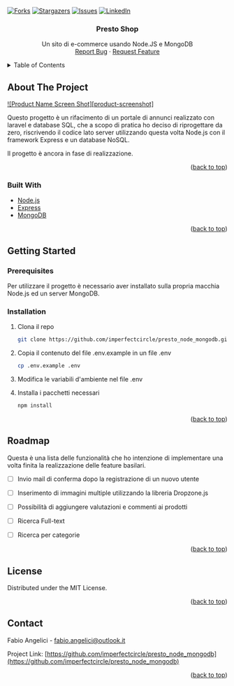 <div id="top"></div>
<!--
*** Thanks for checking out the Best-README-Template. If you have a suggestion
*** that would make this better, please fork the repo and create a pull request
*** or simply open an issue with the tag "enhancement".
*** Don't forget to give the project a star!
*** Thanks again! Now go create something AMAZING! :D
-->



<!-- PROJECT SHIELDS -->
<!--
*** I'm using markdown "reference style" links for readability.
*** Reference links are enclosed in brackets [ ] instead of parentheses ( ).
*** See the bottom of this document for the declaration of the reference variables
*** for contributors-url, forks-url, etc. This is an optional, concise syntax you may use.
*** https://www.markdownguide.org/basic-syntax/#reference-style-links

[![Contributors][contributors-shield]][contributors-url]



[![MIT License][license-shield]][license-url]

-->
[![Forks][forks-shield]][forks-url]
[![Stargazers][stars-shield]][stars-url]
[![Issues][issues-shield]][issues-url]
[![LinkedIn][linkedin-shield]][linkedin-url]

<h3 align="center">Presto Shop</h3>

  <p align="center">
    Un sito di e-commerce usando Node.JS e MongoDB
    <br />
    <a href="https://github.com/imperfectcircle/presto_node_mongodb/issues">Report Bug</a>
    ·
    <a href="https://github.com/imperfectcircle/presto_node_mongodb/issues">Request Feature</a>
  </p>
</div>



<!-- TABLE OF CONTENTS -->
<details>
  <summary>Table of Contents</summary>
  <ol>
    <li>
      <a href="#about-the-project">About The Project</a>
      <ul>
        <li><a href="#built-with">Built With</a></li>
      </ul>
    </li>
    <li>
      <a href="#getting-started">Getting Started</a>
      <ul>
        <li><a href="#prerequisites">Prerequisites</a></li>
        <li><a href="#installation">Installation</a></li>
      </ul>
    </li>
    <li><a href="#roadmap">Roadmap</a></li>
    <li><a href="#license">License</a></li>
    <li><a href="#contact">Contact</a></li>
  </ol>
</details>



<!-- ABOUT THE PROJECT -->
## About The Project

[![Product Name Screen Shot][product-screenshot]](https://example.com)

Questo progetto è un rifacimento di un portale di annunci realizzato con laravel e database SQL, che a scopo di pratica ho deciso di riprogettare da zero, riscrivendo il codice lato server utilizzando questa volta Node.js con il framework Express e un database NoSQL.

Il progetto è ancora in fase di realizzazione.

<p align="right">(<a href="#top">back to top</a>)</p>



### Built With

* [Node.js](https://nodejs.org/)
* [Express](https://expressjs.com/)
* [MongoDB](https://www.mongodb.com/)


<p align="right">(<a href="#top">back to top</a>)</p>



<!-- GETTING STARTED -->
## Getting Started

### Prerequisites

Per utilizzare il progetto è necessario aver installato sulla propria macchia Node.js ed un server MongoDB.

### Installation

1. Clona il repo
   ```sh
   git clone https://github.com/imperfectcircle/presto_node_mongodb.git
   ```
2. Copia il contenuto del file .env.example in un file .env
   ```sh
   cp .env.example .env
   ```
3. Modifica le variabili d'ambiente nel file .env 

4. Installa i pacchetti necessari
   ```sh
   npm install
   ```

<p align="right">(<a href="#top">back to top</a>)</p>


<!-- ROADMAP -->
## Roadmap

Questa è una lista delle funzionalità che ho intenzione di implementare una volta finita la realizzazione delle feature basilari.

- [ ] Invio mail di conferma dopo la registrazione di un nuovo utente
- [ ] Inserimento di immagini multiple utilizzando la libreria Dropzone.js
- [ ] Possibilità di aggiungere valutazioni e commenti ai prodotti
- [ ] Ricerca Full-text
- [ ] Ricerca per categorie


<p align="right">(<a href="#top">back to top</a>)</p>



<!-- LICENSE -->
## License

Distributed under the MIT License. <!-- See `LICENSE.txt` for more information. -->

<p align="right">(<a href="#top">back to top</a>)</p>



<!-- CONTACT -->
## Contact

Fabio Angelici<!--  - [@twitter_handle](https://twitter.com/twitter_handle) --> - fabio.angelici@outlook.it

Project Link: [https://github.com/imperfectcircle/presto_node_mongodb](https://github.com/imperfectcircle/presto_node_mongodb)

<p align="right">(<a href="#top">back to top</a>)</p>



<!-- MARKDOWN LINKS & IMAGES -->
<!-- https://www.markdownguide.org/basic-syntax/#reference-style-links -->
[contributors-shield]: https://img.shields.io/github/contributors/imperfectcircle/presto_node_mongodb.svg?style=for-the-badge
[contributors-url]: https://github.com/imperfectcircle/presto_node_mongodb/graphs/contributors
[forks-shield]: https://img.shields.io/github/forks/imperfectcircle/presto_node_mongodb.svg?style=for-the-badge
[forks-url]: https://github.com/imperfectcircle/presto_node_mongodb/network/members
[stars-shield]: https://img.shields.io/github/stars/imperfectcircle/presto_node_mongodb.svg?style=for-the-badge
[stars-url]: https://github.com/imperfectcircle/presto_node_mongodb/stargazers
[issues-shield]: https://img.shields.io/github/issues/imperfectcircle/presto_node_mongodb.svg?style=for-the-badge
[issues-url]: https://github.com/imperfectcircle/presto_node_mongodb/issues
[license-shield]: https://img.shields.io/github/license/imperfectcircle/presto_node_mongodb.svg?style=for-the-badge
[license-url]: https://github.com/imperfectcircle/presto_node_mongodb/blob/master/LICENSE.txt
[linkedin-shield]: https://img.shields.io/badge/-LinkedIn-black.svg?style=for-the-badge&logo=linkedin&colorB=555
[linkedin-url]: https://linkedin.com/in/fabio-angelici/
<!-- [product-screenshot]: images/screenshot.png -->

